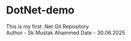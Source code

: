 # DotNet-demo
This is my first .Net Git Repository
<br>
Author - Sk Mustak Ahammed
Date - 30.06.2025
